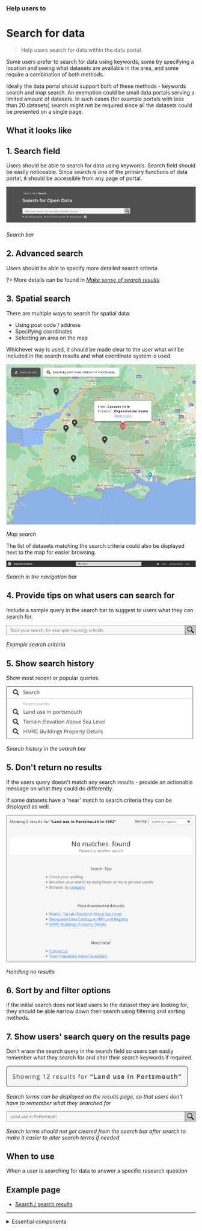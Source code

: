 ### Help users to
# Search for data

> Help users search for data within the data portal. 

Some users prefer to search for data using keywords, some by specifying a location and seeing what datasets are available in the area, and some require a combination of both methods.

Ideally the data portal should support both of these methods - keywords search and map search. An exemption could be small data portals serving a limited amount of datasets. In such cases (for example portals with less than 20 datasets) search might not be required since all the datasets could be presented on a single page.

## What it looks like

## 1. Search field

Users should be able to search for data using keywords. Search field should be easily noticeable. Since search is one of the primary functions of data portal, it should be accessible from any page of portal. 
<!-- some confusion over the wording here -->

<div class="image-container">

![Simple search](../../_media/search-for-data/simple-search.png)

*Search bar*

</div>

## 2. Advanced search

Users should be able to specify more detailed search criteria

?> More details can be found in [*Make sense of search results*](main-content/steps/make-sense-of-search-results)

## 3. Spatial search

There are multiple ways to search for spatial data:

* Using post code / address
* Specifying coordinates
* Selecting an area on the map

Whichever way is used, it should be made clear to the user what will be included in the search results and what coordinate system is used.



<div class="image-container">

![Map View](../../_media/search-for-data/map-view.png)

*Map search*

</div>

The list of datasets matching the search criteria could also be displayed next to the map for easier browsing.

<div class="image-container">

![Google results](../../_media/search-for-data/navbar-search.png)

*Search in the navigation bar*

</div>

## 4. Provide tips on what users can search for

Include a sample query in the search bar to suggest to users what they can search for.

<div class="image-container">

![Simple search](../../_media/search-for-data/search-bar.png)

*Example search criteria*

</div>

## 5. Show search history

Show most recent or popular queries.

<div class="image-container">

![Search history](../../_media/search-for-data/search-history.png)

*Search history in the search bar*

</div>

## 5. Don't return no results

If the users query doesn't match any search results - provide an actionable message on what they could do differently.

If some datasets have a 'near' match to search criteria they can be displayed as well.

<div class="image-container">

![Search history](../../_media/search-for-data/no-results.png)

*Handling no results*

</div>

## 6. Sort by and filter options

if the initial search does not lead users to the dataset they are looking for, they should be able narrow down their search using filtering and sorting methods.

## 7. Show users' search query on the results page

Don't erase the search query in the search field so users can easily remember what they search for and alter their search keywords if required.

<div class="image-container">

![Detailed search](../../_media/search-for-data/search-terms.png)

*Search terms can be displayed on the results page, so that users don't have to remember what they searched for*

![Detailed search](../../_media/search-for-data/search-terms-2.png)

*Search terms should not get cleared from the search bar after search to make it easier to alter search terms if needed*

</div>

## When to use

When a user is searching for data to answer a specific research question

## Example page

* [Search / search results](main-content/pages/search-and-results)


---

<!-- Additional information can be presented in dropdown menus -->

<details>
<summary>Essential components</summary>
<br>

Below is a checklist of components/information that are relevant for this task.

These components can be arranged in many ways, but the ones with highest relevance should be the most visible/accessible.

?> 1 - high relevance, 2 - medium relevance, 3 - low relevance

<!-- Table of component start -->

| Component       | Description                                                               | Relevance |
|-----------------|---------------------------------------------------------------------------|:---------:|
| Homepage search | Simple search on data portals homepage                                    |     1     |
| Navbar search   | A search bar that's accessible from any page                              |     2     |
| Detailed search | A more detailed search page with additional filtering and sorting options |     1     |
| Data filtering  | An option to filter search results                                        |     2     |
| Data sorting    | An option to sort data search reults                                      |     1     |

</details>
